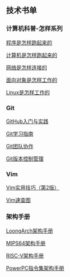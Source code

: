 
## 技术书单

### 计算机科普-怎样系列

[程序是怎样跑起来的](https://liuhanxu.gitee.io/mypdf/web/viewer.html?file=How_Work/How_Program_Works.pdf)

[计算机是怎样跑起来的](https://liuhanxu.gitee.io/mypdf/web/viewer.html?file=How_Work/How_Computers_Work.pdf)

[网络是怎样连接的](https://liuhanxu.gitee.io/mypdf/web/viewer.html?file=How_Work/How_Networks_Work.pdf)

[面向对象是怎样工作的](https://liuhanxu.gitee.io/mypdf/web/viewer.html?file=How_Work/How_Objects_Work.pdf)

[Linux是怎样工作的](https://liuhanxu.gitee.io/mypdf/web/viewer.html?file=How_Work/How_Linux_Works.pdf.pdf)

### Git

[GitHub入门与实践](https://liuhanxu.gitee.io/mypdf/web/viewer.html?file=Git/GitHub_Basics_and_Practice.pdf)

[Git学习指南](https://liuhanxu.gitee.io/mypdf/web/viewer.html?file=Git/Git_Learning_Guide.pdf)

[Git团队协作](https://liuhanxu.gitee.io/mypdf/web/viewer.html?file=Git/Git_for_Teams.pdf)

[Git版本控制管理](https://liuhanxu.gitee.io/mypdf/web/viewer.html?file=Git/Version_Control_with_Git.pdf)

### Vim

[Vim实用技巧（第2版）](https://liuhanxu.gitee.io/mypdf/web/viewer.html?file=Vim/Practical_Vim.pdf)

[Vim速查图](https://liuhanxu.gitee.io/mypdf/web/viewer.html?file=Vim/Vim_Cheat_Sheet.pdf)

### 架构手册

[LoongArch架构手册](https://liuhanxu.gitee.io/mypdf/web/viewer.html?file=ISA_Manual/LoongArch_ISA.pdf)

[MIPS64架构手册](https://liuhanxu.gitee.io/mypdf/web/viewer.html?file=ISA_Manual/MIPS64_ISA.pdf)

[RISC-V架构手册](https://liuhanxu.gitee.io/mypdf/web/viewer.html?file=ISA_Manual/RISC_V__ISA.pdf)

[PowerPC指令集架构手册](https://liuhanxu.gitee.io/mypdf/web/viewer.html?file=ISA_Manual/PowerPC_ISA.pdf)


<!-- 使用方法 -->
<!-- 1. 把 pdf 文件放入 web 文件夹下，修改README.md并导出为index.html。-->
<!-- 2. git 提交到远程，并手动更新下 pages 服务。-->
<!-- 3. 使用如下链接，填写文件名 xx，在线浏览 pdf 文件。 -->
<!-- https://liuhanxu.gitee.io/pdf/web/viewer.html?file=xx.pdf -->



